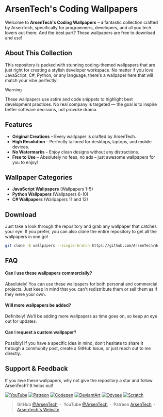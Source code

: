 # ArsenTech's Coding Wallpapers
Welcome to **ArsenTech's Coding Wallpapers** – a fantastic collection crafted by ArsenTech, specifically for programmers, developers, and all you tech lovers out there. And the best part? These wallpapers are free to download and use!

## About This Collection
This repository is packed with stunning coding-themed wallpapers that are just right for creating a stylish developer workspace. No matter if you love JavaScript, C#, Python, or any language, there's a wallpaper here that will match your vibe perfectly!
> [!WARNING]
> These wallpapers use satire and code snippets to highlight best development practices. No real company is targeted — the goal is to inspire better software decisions, not provoke drama.

## Features
- **Original Creations** – Every wallpaper is crafted by ArsenTech.
- **High Resolution** – Perfectly tailored for desktops, laptops, and mobile devices.
- **No Watermarks** – Enjoy clean designs without any distractions.
- **Free to Use** – Absolutely no fees, no ads – just awesome wallpapers for you to enjoy!

## Wallpaper Categories
- **JavaScript Wallpapers** (Wallpapers 1-5)
- **Python Wallpapers** (Wallpapers 6-10)
- **C# Wallpapers** (Wallpapers 11 and 12)

## Download  
Just take a look through the repository and grab any wallpaper that catches your eye. If you prefer, you can also clone the entire repository to get all the wallpapers in one go!
```bash
git clone -b wallpapers --single-branch https://github.com/ArsenTech/downloads.git
```

## FAQ
#### Can I use these wallpapers commercially?
Absolutely! You can use these wallpapers for both personal and commercial projects. Just keep in mind that you can't redistribute them or sell them as if they were your own.

#### Will more wallpapers be added?
Definitely! We’ll be adding more wallpapers as time goes on, so keep an eye out for updates.

#### Can I request a custom wallpaper?
Possibly! If you have a specific idea in mind, don’t hesitate to share it through a community post, create a GitHub Issue, or just reach out to me directly.

## Support & Feedback
If you love these wallpapers, why not give the repository a star and follow ArsenTech? It helps out!

[![YouTube][yt-shield]][yt-url]
[![Patreon][patreon-shield]][patreon-url]
[![Codepen][codepen-shield]][codepen-url]
[![DeviantArt][deviantart-shield]][deviantart-url]
[![Odysee][odysee-shield]][odysee-url]
[![Scratch][scratch-shield]][scratch-url]

> GitHub [@ArsenTech][github-url] &nbsp;&middot;&nbsp;
> YouTube [@ArsenTech][yt-url] &nbsp;&middot;&nbsp;
> Patreon [ArsenTech][patreon-url] &nbsp;&middot;&nbsp;
> [ArsenTech's Website][website-url]

<!-- External Links -->
[yt-shield]: https://img.shields.io/badge/ArsenTech%20-222222.svg?&style=for-the-badge&logo=YouTube&logoColor=%23FF0000
[yt-url]:https://www.youtube.com/channel/UCrtH0g6NE8tW5VIEgDySYtg
[patreon-shield]:https://img.shields.io/badge/-ArsenTech-222222?style=for-the-badge&logo=patreon&logoColor=white
[patreon-url]:https://www.patreon.com/ArsenTech
[codepen-shield]: https://img.shields.io/badge/-ArsenTech-222222?style=for-the-badge&logo=codepen&logoColor=white
[codepen-url]: https://codepen.io/ArsenTech
[deviantart-shield]: https://img.shields.io/badge/-Arsen2005-222222?style=for-the-badge&logo=deviantart&logoColor=05cc46
[deviantart-url]: https://www.deviantart.com/arsen2005
[odysee-shield]: https://img.shields.io/badge/-ArsenTech-222222?style=for-the-badge&logo=odysee&logoColor=FA9626
[odysee-url]: https://odysee.com/@ArsenTech
[scratch-shield]: https://img.shields.io/badge/-ArsenTech-222222?style=for-the-badge&logo=scratch&logoColor=orange
[scratch-url]: https://scratch.mit.edu/users/ArsenTech/
[github-url]: https://github.com/ArsenTech
[website-url]: https://arsentech.github.io